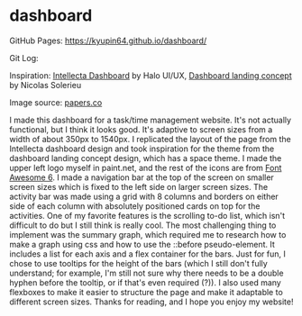 # dashboard

GitHub Pages: https://kyupin64.github.io/dashboard/

Git Log:

Inspiration:
[Intellecta Dashboard](https://dribbble.com/shots/23428580-Intellecta-Dashboard) by Halo UI/UX,
[Dashboard landing concept](https://dribbble.com/shots/18538522-Dashboard-landing-concept) by Nicolas Solerieu

Image source: [papers.co](https://papers.co/desktop/nw64-space-star-blue-night-nature/)

I made this dashboard for a task/time management website. It's not actually functional, but I think it looks good. It's adaptive to screen sizes from a width of about 350px to 1540px. I replicated the layout of the page from the Intellecta dashboard design and took inspiration for the theme from the dashboard landing concept design, which has a space theme. I made the upper left logo myself in paint.net, and the rest of the icons are from [Font Awesome 6](https://fontawesome.com/). I made a navigation bar at the top of the screen on smaller screen sizes which is fixed to the left side on larger screen sizes. The activity bar was made using a grid with 8 columns and borders on either side of each column with absolutely positioned cards on top for the activities. One of my favorite features is the scrolling to-do list, which isn't difficult to do but I still think is really cool. The most challenging thing to implement was the summary graph, which required me to research how to make a graph using css and how to use the ::before pseudo-element. It includes a list for each axis and a flex container for the bars. Just for fun, I chose to use tooltips for the height of the bars (which I still don't fully understand; for example, I'm still not sure why there needs to be a double hyphen before the tooltip, or if that's even required (?)). I also used many flexboxes to make it easier to structure the page and make it adaptable to different screen sizes. Thanks for reading, and I hope you enjoy my website!